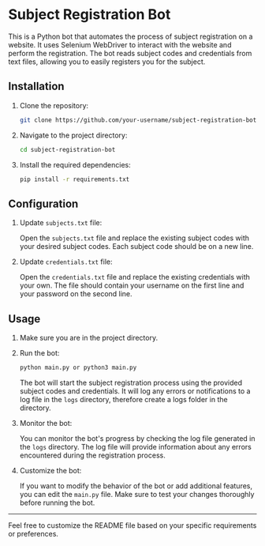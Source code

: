 # Subject Registration Bot

This is a Python bot that automates the process of subject registration on a website. It uses Selenium WebDriver to interact with the website and perform the registration. The bot reads subject codes and credentials from text files, allowing you to easily registers you for the subject.

## Installation

1. Clone the repository:

   ```bash
   git clone https://github.com/your-username/subject-registration-bot.git
   ```

2. Navigate to the project directory:

   ```bash
   cd subject-registration-bot
   ```

3. Install the required dependencies:

   ```bash
   pip install -r requirements.txt
   ```

## Configuration

1. Update `subjects.txt` file:

   Open the `subjects.txt` file and replace the existing subject codes with your desired subject codes. Each subject code should be on a new line.

2. Update `credentials.txt` file:

   Open the `credentials.txt` file and replace the existing credentials with your own. The file should contain your username on the first line and your password on the second line.

## Usage

1. Make sure you are in the project directory.

2. Run the bot:

   ```bash
   python main.py or python3 main.py
   ```

   The bot will start the subject registration process using the provided subject codes and credentials. It will log any errors or notifications to a log file in the `logs` directory, therefore create a logs folder in the directory.

3. Monitor the bot:

   You can monitor the bot's progress by checking the log file generated in the `logs` directory. The log file will provide information about any errors encountered during the registration process.

4. Customize the bot:

   If you want to modify the behavior of the bot or add additional features, you can edit the `main.py` file. Make sure to test your changes thoroughly before running the bot.

---

Feel free to customize the README file based on your specific requirements or preferences.
